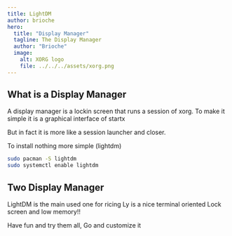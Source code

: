 ```yaml
---
title: LightDM
author: brioche
hero:
  title: "Display Manager"
  tagline: The Display Manager
  author: "Brioche"
  image:
    alt: XORG logo
    file: ../../../assets/xorg.png
---
```

<!-- actions: -->
<!-- - text: Xorg conf in our project -->
<!-- link: https://wiki.archlinux.org/title/Xorg -->
<!-- icon: external -->
<!-- - text: Take a look on ArchWiki -->
<!-- link: https://wiki.archlinux.org/title/Xorg -->
<!-- icon: gitlab -->


## What is a Display Manager

A display manager is a lockin screen that runs a session of xorg.
To make it simple it is a graphical interface of startx

But in fact it is more like a session launcher and closer.

To install nothing more simple (lightdm)
```bash
sudo pacman -S lightdm
sudo systemctl enable lightdm
```

## Two Display Manager

LightDM is the main used one for ricing
Ly is a nice terminal oriented Lock screen and low memory!!

Have fun and try them all,
Go and customize it

